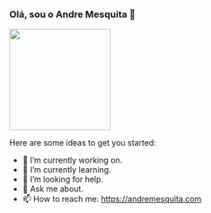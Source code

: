 ### Olá, sou o Andre Mesquita 👋

<div>  
  <img height="180em" src="https://github-readme-stats.vercel.app/api/top-langs/?username=avmesquita&layout=compact&langs_count=6&theme=algolia"/>
</div>

Here are some ideas to get you started:

- 🔭 I’m currently working on.
- 🌱 I’m currently learning.
- 🤔 I’m looking for help.
- 💬 Ask me about.
- 📫 How to reach me: https://andremesquita.com
